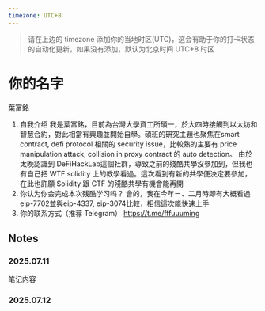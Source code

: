 ```yaml
---
timezone: UTC+8
---
```


> 请在上边的 timezone 添加你的当地时区(UTC)，这会有助于你的打卡状态的自动化更新，如果没有添加，默认为北京时间 UTC+8 时区


# 你的名字
葉富銘
1. 自我介绍
我是葉富銘，目前為台灣大學資工所碩一，於大四時接觸到以太坊和智慧合約，對此相當有興趣並開始自學。碩班的研究主題也聚焦在smart contract, defi protocol 相關的 security issue，比較熟的主要有 price manipulation attack, collision in proxy contract 的 auto detection。
由於太晚認識到 DeFiHackLab這個社群，導致之前的殘酷共學沒參加到，但我也有自己把 WTF solidity 上的教學看過。這次看到有新的共學便決定要參加，在此也許願 Solidity 跟 CTF 的殘酷共學有機會能再開
2. 你认为你会完成本次残酷学习吗？
會的，我在今年ㄧ、二月時即有大概看過eip-7702並與eip-4337, eip-3074比較，相信這次能快速上手
3. 你的联系方式（推荐 Telegram）
https://t.me/fffuuuming
## Notes

<!-- Content_START -->

### 2025.07.11

笔记内容

### 2025.07.12

<!-- Content_END -->
